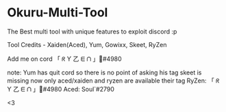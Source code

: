 # Okuru-Multi-Tool
The Best multi tool with unique features to exploit discord :p

Tool Credits - Xaiden(Aced), Yum, Gowixx, Skeet, RyZen

Add me on cord 「 ᖇ Ƴ 乙 ᗴ ᑎ 」👑#4980

note:
Yum has quit cord so there is no point of asking his tag
skeet is missing now
only aced/xaiden and ryzen are available
their tag
RyZen: 「 ᖇ Ƴ 乙 ᗴ ᑎ 」👑#4980
Aced: Soul`#2790






<3
